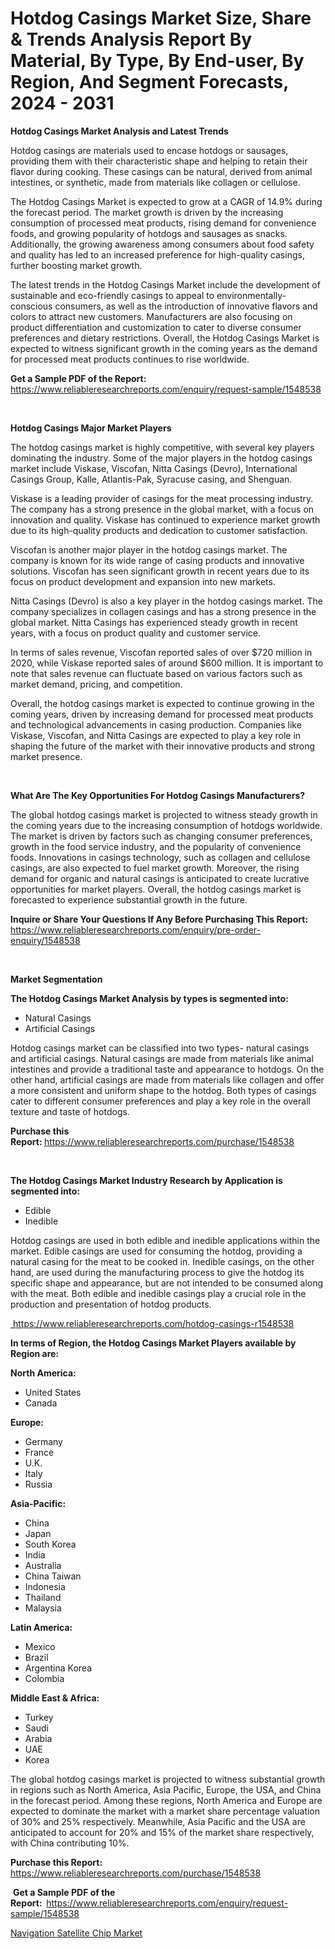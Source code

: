 <p><h1>Hotdog Casings Market Size, Share & Trends Analysis Report By Material, By Type, By End-user, By Region, And Segment Forecasts, 2024 - 2031</h1></p><p><strong>Hotdog Casings Market Analysis and Latest Trends</strong></p>
<p><p>Hotdog casings are materials used to encase hotdogs or sausages, providing them with their characteristic shape and helping to retain their flavor during cooking. These casings can be natural, derived from animal intestines, or synthetic, made from materials like collagen or cellulose.</p><p>The Hotdog Casings Market is expected to grow at a CAGR of 14.9% during the forecast period. The market growth is driven by the increasing consumption of processed meat products, rising demand for convenience foods, and growing popularity of hotdogs and sausages as snacks. Additionally, the growing awareness among consumers about food safety and quality has led to an increased preference for high-quality casings, further boosting market growth.</p><p>The latest trends in the Hotdog Casings Market include the development of sustainable and eco-friendly casings to appeal to environmentally-conscious consumers, as well as the introduction of innovative flavors and colors to attract new customers. Manufacturers are also focusing on product differentiation and customization to cater to diverse consumer preferences and dietary restrictions. Overall, the Hotdog Casings Market is expected to witness significant growth in the coming years as the demand for processed meat products continues to rise worldwide.</p></p>
<p><strong>Get a Sample PDF of the Report:&nbsp;</strong> <a href="https://www.reliableresearchreports.com/enquiry/request-sample/1548538">https://www.reliableresearchreports.com/enquiry/request-sample/1548538</a></p>
<p>&nbsp;</p>
<p><strong>Hotdog Casings Major Market Players</strong></p>
<p><p>The hotdog casings market is highly competitive, with several key players dominating the industry. Some of the major players in the hotdog casings market include Viskase, Viscofan, Nitta Casings (Devro), International Casings Group, Kalle, Atlantis-Pak, Syracuse casing, and Shenguan.</p><p>Viskase is a leading provider of casings for the meat processing industry. The company has a strong presence in the global market, with a focus on innovation and quality. Viskase has continued to experience market growth due to its high-quality products and dedication to customer satisfaction.</p><p>Viscofan is another major player in the hotdog casings market. The company is known for its wide range of casing products and innovative solutions. Viscofan has seen significant growth in recent years due to its focus on product development and expansion into new markets.</p><p>Nitta Casings (Devro) is also a key player in the hotdog casings market. The company specializes in collagen casings and has a strong presence in the global market. Nitta Casings has experienced steady growth in recent years, with a focus on product quality and customer service.</p><p>In terms of sales revenue, Viscofan reported sales of over $720 million in 2020, while Viskase reported sales of around $600 million. It is important to note that sales revenue can fluctuate based on various factors such as market demand, pricing, and competition.</p><p>Overall, the hotdog casings market is expected to continue growing in the coming years, driven by increasing demand for processed meat products and technological advancements in casing production. Companies like Viskase, Viscofan, and Nitta Casings are expected to play a key role in shaping the future of the market with their innovative products and strong market presence.</p></p>
<p>&nbsp;</p>
<p><strong>What Are The Key Opportunities For Hotdog Casings Manufacturers?</strong></p>
<p><p>The global hotdog casings market is projected to witness steady growth in the coming years due to the increasing consumption of hotdogs worldwide. The market is driven by factors such as changing consumer preferences, growth in the food service industry, and the popularity of convenience foods. Innovations in casings technology, such as collagen and cellulose casings, are also expected to fuel market growth. Moreover, the rising demand for organic and natural casings is anticipated to create lucrative opportunities for market players. Overall, the hotdog casings market is forecasted to experience substantial growth in the future.</p></p>
<p><strong>Inquire or Share Your Questions If Any Before Purchasing This Report:</strong> <a href="https://www.reliableresearchreports.com/enquiry/pre-order-enquiry/1548538">https://www.reliableresearchreports.com/enquiry/pre-order-enquiry/1548538</a></p>
<p>&nbsp;</p>
<p><strong>Market Segmentation</strong></p>
<p><strong>The Hotdog Casings Market Analysis by types is segmented into:</strong></p>
<p><ul><li>Natural Casings</li><li>Artificial Casings</li></ul></p>
<p><p>Hotdog casings market can be classified into two types- natural casings and artificial casings. Natural casings are made from materials like animal intestines and provide a traditional taste and appearance to hotdogs. On the other hand, artificial casings are made from materials like collagen and offer a more consistent and uniform shape to the hotdog. Both types of casings cater to different consumer preferences and play a key role in the overall texture and taste of hotdogs.</p></p>
<p><strong>Purchase this Report:&nbsp;</strong><a href="https://www.reliableresearchreports.com/purchase/1548538">https://www.reliableresearchreports.com/purchase/1548538</a></p>
<p>&nbsp;</p>
<p><strong>The Hotdog Casings Market Industry Research by Application is segmented into:</strong></p>
<p><ul><li>Edible</li><li>Inedible</li></ul></p>
<p><p>Hotdog casings are used in both edible and inedible applications within the market. Edible casings are used for consuming the hotdog, providing a natural casing for the meat to be cooked in. Inedible casings, on the other hand, are used during the manufacturing process to give the hotdog its specific shape and appearance, but are not intended to be consumed along with the meat. Both edible and inedible casings play a crucial role in the production and presentation of hotdog products.</p></p>
<p><a href="https://www.reliableresearchreports.com/hotdog-casings-r1548538">&nbsp;https://www.reliableresearchreports.com/hotdog-casings-r1548538</a></p>
<p><strong>In terms of Region, the Hotdog Casings Market Players available by Region are:</strong></p>
<p>
    <p> <strong> North America: </strong>
        <ul>
            <li>United States</li>
            <li>Canada</li>
        </ul>
        </p> 
    <p> <strong> Europe: </strong>
        <ul>
            <li>Germany</li>
            <li>France</li>
            <li>U.K.</li>
            <li>Italy</li>
            <li>Russia</li>
        </ul>
        </p> 
    <p> <strong> Asia-Pacific: </strong>
        <ul>
            <li>China</li>
            <li>Japan</li>
            <li>South Korea</li>
            <li>India</li>
            <li>Australia</li>
            <li>China Taiwan</li>
            <li>Indonesia</li>
            <li>Thailand</li>
            <li>Malaysia</li>
        </ul>
        </p> 
    <p> <strong> Latin America: </strong>
        <ul>
            <li>Mexico</li>
            <li>Brazil</li>
            <li>Argentina Korea</li>
            <li>Colombia</li>
        </ul>
        </p> 
    <p> <strong> Middle East & Africa: </strong>
        <ul>
            <li>Turkey</li>
            <li>Saudi</li>
            <li>Arabia</li>
            <li>UAE</li>
            <li>Korea</li>
        </ul>
    </p>
    </p>
<p><p>The global hotdog casings market is projected to witness substantial growth in regions such as North America, Asia Pacific, Europe, the USA, and China in the forecast period. Among these regions, North America and Europe are expected to dominate the market with a market share percentage valuation of 30% and 25% respectively. Meanwhile, Asia Pacific and the USA are anticipated to account for 20% and 15% of the market share respectively, with China contributing 10%.</p></p>
<p><strong>Purchase this Report: </strong><a href="https://www.reliableresearchreports.com/purchase/1548538">https://www.reliableresearchreports.com/purchase/1548538</a></p>
<p>&nbsp;<strong>Get a Sample PDF of the Report:&nbsp;&nbsp;</strong><a href="https://www.reliableresearchreports.com/enquiry/request-sample/1548538">https://www.reliableresearchreports.com/enquiry/request-sample/1548538</a></p>
<p><strong></strong></p>
<p><p><a href="https://github.com/zolotuy145/Market-Research-Report-List-1/blob/main/navigation-satellite-chip-market.md">Navigation Satellite Chip Market</a></p></p>